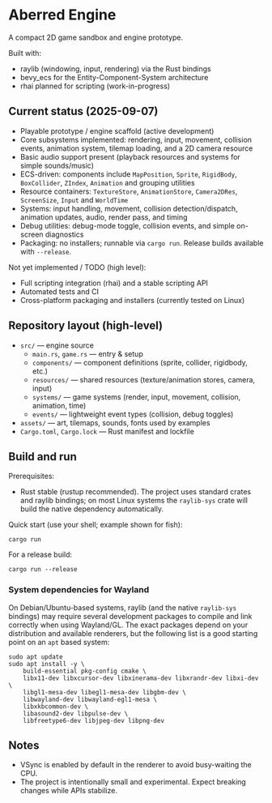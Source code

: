 # Aberred Engine

A compact 2D game sandbox and engine prototype.

Built with:
- raylib (windowing, input, rendering) via the Rust bindings
- bevy_ecs for the Entity-Component-System architecture
- rhai planned for scripting (work-in-progress)

## Current status (2025-09-07)

- Playable prototype / engine scaffold (active development)
- Core subsystems implemented: rendering, input, movement, collision events, animation system, tilemap loading, and a 2D camera resource
- Basic audio support present (playback resources and systems for simple sounds/music)
- ECS-driven: components include `MapPosition`, `Sprite`, `RigidBody`, `BoxCollider`, `ZIndex`, `Animation` and grouping utilities
- Resource containers: `TextureStore`, `AnimationStore`, `Camera2DRes`, `ScreenSize`, `Input` and `WorldTime`
- Systems: input handling, movement, collision detection/dispatch, animation updates, audio, render pass, and timing
- Debug utilities: debug-mode toggle, collision events, and simple on-screen diagnostics
- Packaging: no installers; runnable via `cargo run`. Release builds available with `--release`.

Not yet implemented / TODO (high level):
- Full scripting integration (rhai) and a stable scripting API
- Automated tests and CI
- Cross-platform packaging and installers (currently tested on Linux)

## Repository layout (high-level)

- `src/` — engine source
	- `main.rs`, `game.rs` — entry & setup
	- `components/` — component definitions (sprite, collider, rigidbody, etc.)
	- `resources/` — shared resources (texture/animation stores, camera, input)
	- `systems/` — game systems (render, input, movement, collision, animation, time)
	- `events/` — lightweight event types (collision, debug toggles)
- `assets/` — art, tilemaps, sounds, fonts used by examples
- `Cargo.toml`, `Cargo.lock` — Rust manifest and lockfile

## Build and run

Prerequisites:
- Rust stable (rustup recommended). The project uses standard crates and raylib bindings; on most Linux systems the `raylib-sys` crate will build the native dependency automatically.

Quick start (use your shell; example shown for fish):

```fish
cargo run
```

For a release build:

```fish
cargo run --release
```

### System dependencies for Wayland

On Debian/Ubuntu-based systems, raylib (and the native `raylib-sys` bindings) may require several development packages to compile and link correctly when using Wayland/GL. The exact packages depend on your distribution and available renderers, but the following list is a good starting point on an `apt` based system:

```fish
sudo apt update
sudo apt install -y \
	build-essential pkg-config cmake \
	libx11-dev libxcursor-dev libxinerama-dev libxrandr-dev libxi-dev \
	libgl1-mesa-dev libegl1-mesa-dev libgbm-dev \
	libwayland-dev libwayland-egl1-mesa \
	libxkbcommon-dev \
	libasound2-dev libpulse-dev \
	libfreetype6-dev libjpeg-dev libpng-dev
```

## Notes

- VSync is enabled by default in the renderer to avoid busy-waiting the CPU.
- The project is intentionally small and experimental. Expect breaking changes while APIs stabilize.